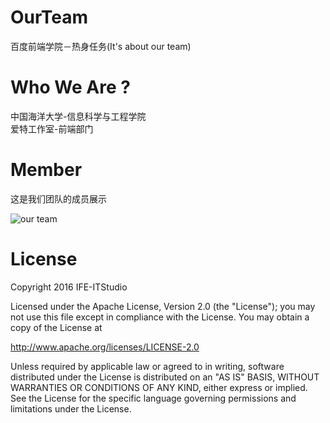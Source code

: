 # OurTeam
百度前端学院－热身任务(It's about our team)

# Who We Are ?

中国海洋大学-信息科学与工程学院  
爱特工作室-前端部门

# Member

这是我们团队的成员展示

![our team](http://7xrjjq.com1.z0.glb.clouddn.com/index.png)

# License
Copyright 2016 IFE-ITStudio

Licensed under the Apache License, Version 2.0 (the "License"); you may not use this file except in compliance with the License. You may obtain a copy of the License at

http://www.apache.org/licenses/LICENSE-2.0

Unless required by applicable law or agreed to in writing, software distributed under the License is distributed on an "AS IS" BASIS, WITHOUT WARRANTIES OR CONDITIONS OF ANY KIND, either express or implied. See the License for the specific language governing permissions and limitations under the License.